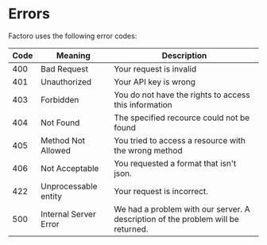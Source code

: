 # Errors

Factoro uses the following error codes:


Code | Meaning | Description
---- | ------- | -----------
400 | Bad Request | Your request is invalid
401 | Unauthorized | Your API key is wrong
403 | Forbidden | You do not have the rights to access this information
404 | Not Found | The specified recource could not be found
405 | Method Not Allowed | You tried to access a resource with the wrong method
406 | Not Acceptable | You requested a format that isn't json.
422 | Unprocessable entity | Your request is incorrect.
500 | Internal Server Error | We had a problem with our server. A description of the problem will be returned.
